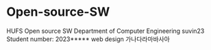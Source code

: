 # Open-source-SW
HUFS Open source SW
Department of Computer Engineering
suvin23
Student number: 2023*****
web design
가나다라마바사아
